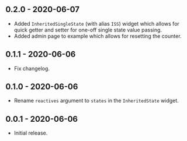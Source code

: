 ## 0.2.0 - 2020-06-07
* Added `InheritedSingleState` (with alias `ISS`) widget which allows for quick getter and setter for one-off single state value passing.
* Added admin page to example which allows for resetting the counter.

## 0.1.1 - 2020-06-06
* Fix changelog.

## 0.1.0 - 2020-06-06
* Rename `reactives` argument to `states` in the `InheritedState` widget.

## 0.0.1 - 2020-06-06
* Initial release.
